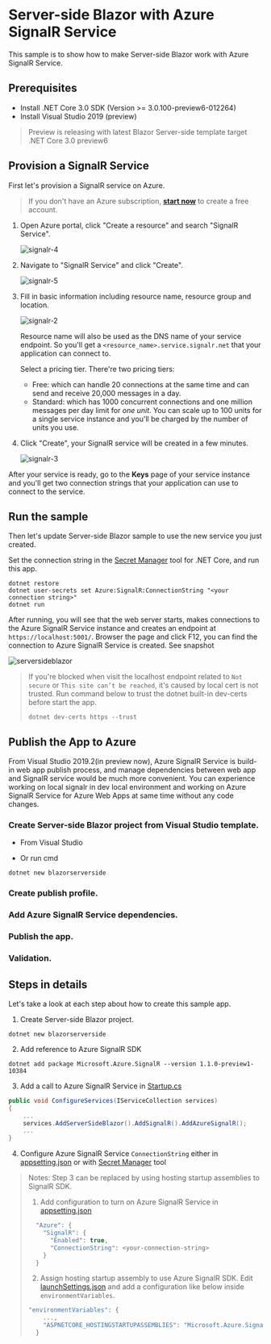 # Server-side Blazor with Azure SignalR Service

This sample is to show how to make Server-side Blazor work with Azure SignalR Service.

## Prerequisites
* Install .NET Core 3.0 SDK (Version >= 3.0.100-preview6-012264)
* Install Visual Studio 2019 (preview)
> Preview is releasing with latest Blazor Server-side template target .NET Core 3.0 preview6

## Provision a SignalR Service

First let's provision a SignalR service on Azure. 
> If you don't have an Azure subscription, **[start now](https://azure.microsoft.com/en-us/free/)** to create a free account.

1. Open Azure portal, click "Create a resource" and search "SignalR Service".

   ![signalr-4](../../docs/images/signalr-4.png)

2. Navigate to "SignalR Service" and click "Create".
   
   ![signalr-5](../../docs/images/signalr-5.png)

3. Fill in basic information including resource name, resource group and location.

   ![signalr-2](../../docs/images/signalr-2.png)

   Resource name will also be used as the DNS name of your service endpoint. So you'll get a `<resource_name>.service.signalr.net` that your application can connect to.

   Select a pricing tier. There're two pricing tiers:
   
   * Free: which can handle 20 connections at the same time and can send and receive 20,000 messages in a day.
   * Standard: which has 1000 concurrent connections and one million messages per day limit for *one unit*. You can scale up to 100 units for a single service instance and you'll be charged by the number of units you use.

4. Click "Create", your SignalR service will be created in a few minutes.

   ![signalr-3](../../docs/images/signalr-3.png)

After your service is ready, go to the **Keys** page of your service instance and you'll get two connection strings that your application can use to connect to the service.

## Run the sample

Then let's update Server-side Blazor sample to use the new service you just created.

Set the connection string in the [Secret Manager](https://docs.microsoft.com/en-us/aspnet/core/security/app-secrets?view=aspnetcore-2.1&tabs=visual-studio#secret-manager) tool for .NET Core, and run this app.

```
dotnet restore
dotnet user-secrets set Azure:SignalR:ConnectionString "<your connection string>"
dotnet run
```

After running, you will see that the web server starts, makes connections to the Azure SignalR Service instance and creates an endpoint at `https://localhost:5001/`. Browser the page and click F12, you can find the connection to Azure SignalR Service is created. See snapshot 

![serversideblazor](../../docs/images/serversideblazor.png)

> If you're blocked when visit the localhost endpoint related to `Not secure` or `This site can’t be reached`, it's caused by local cert is not trusted. Run command below to trust the dotnet built-in dev-certs before start the app.
> ```
> dotnet dev-certs https --trust
> ```

## Publish the App to Azure

From Visual Studio 2019.2(in preview now), Azure SignalR Service is build-in web app publish process, and manage dependencies between web app and SignalR service would be much more convenient. You can experience working on local signalr in dev local environment and working on Azure SignalR Service for Azure Web Apps at same time without any code changes.

### Create Server-side Blazor project from Visual Studio template.

* From Visual Studio

* Or run cmd
```
dotnet new blazorserverside 
```

### Create publish profile.

### Add Azure SignalR Service dependencies.

### Publish the app.

### Validation.

## Steps in details

Let's take a look at each step about how to create this sample app.

1. Create Server-side Blazor project.

```
dotnet new blazorserverside 
```

2. Add reference to Azure SignalR SDK
   
```
dotnet add package Microsoft.Azure.SignalR --version 1.1.0-preview1-10384
```

3. Add a call to Azure SignalR Service in [Startup.cs](Startup.cs)
   
```cs
public void ConfigureServices(IServiceCollection services)
{
    ...
    services.AddServerSideBlazor().AddSignalR().AddAzureSignalR();
    ...
}
```

4. Configure Azure SignalR Service `ConnectionString` either in [appsetting.json](appsettings.json) or with [Secret Manager](https://docs.microsoft.com/en-us/aspnet/core/security/app-secrets?view=aspnetcore-2.1&tabs=visual-studio#secret-manager) tool

> Notes: Step 3 can be replaced by using hosting startup assemblies to SignalR SDK.
> 
> 1. Add configuration to turn on Azure SignalR Service in [appsetting.json](appsettings.json)
> ```js
>   "Azure": {
>     "SignalR": {
>       "Enabled": true,
>       "ConnectionString": <your-connection-string>
>     }
>   }
> ```
> 
> 2. Assign hosting startup assembly to use Azure SignalR SDK. Edit [launchSettings.json](Properties\launchSettings.json) and add a configuration like below inside `environmentVariables`.
> ```js
> "environmentVariables": {
>     ...,
>     "ASPNETCORE_HOSTINGSTARTUPASSEMBLIES": "Microsoft.Azure.SignalR"
>   }
> ```
